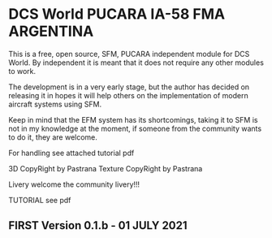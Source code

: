 # DCS World PUCARA IA-58 FMA ARGENTINA

This is a free, open source, SFM, PUCARA independent module for DCS World. By independent it is meant that it does not require any other modules to work.

The development is in a very early stage, but the author has decided on releasing it in hopes it will help others on the implementation of modern aircraft systems using SFM.

Keep in mind that the EFM system has its shortcomings, taking it to SFM is not in my knowledge at the moment, if someone from the community wants to do it, they are welcome.

For handling see attached tutorial pdf

3D CopyRight by Pastrana
Texture CopyRight by Pastrana

Livery welcome the community livery!!!

TUTORIAL see pdf


## FIRST Version 0.1.b - 01 JULY 2021







